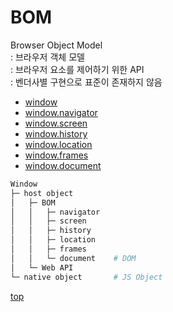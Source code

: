 # BOM  
Browser Object Model   
: 브라우저 객체 모델     
: 브라우저 요소를 제어하기 위한 API    
: 벤더사별 구현으로 표준이 존재하지 않음   


- [window](./window.md)
- [window.navigator](./window-navigator.md)
- [window.screen](./window-screen.md)
- [window.history](./window-history.md)
- [window.location](./window-location.md)
- [window.frames](./window-frames.md)
- [window.document](../DOM/)


```bash
Window
├─ host object     
│   ├─ BOM
│   │   ├─ navigator
│   │   ├─ screen
│   │   ├─ history
│   │   ├─ location
│   │   ├─ frames
│   │   └─ document    # DOM
│   └─ Web API   
└─ native object       # JS Object
```



[top](#)
